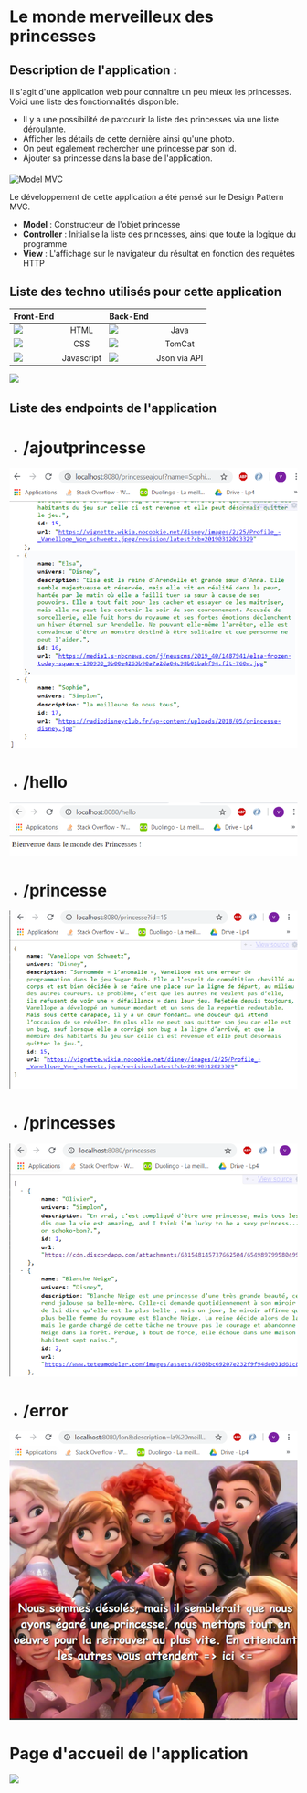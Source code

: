 # Le monde merveilleux des princesses

## Description de l'application :

Il s'agit d'une application web pour connaître un peu mieux les princesses.
Voici une liste des fonctionnalités disponible:
* Il y a une possibilité de parcourir la liste des princesses via une liste déroulante.
* Afficher les détails de cette dernière ainsi qu'une photo.
* On peut également rechercher une princesse par son id.
* Ajouter sa princesse dans la base de l'application.


<img src="https://i0.wp.com/www.webcky.fr/blog/wp-content/uploads/2016/09/site_web_modele_mvc.png?fit=450%2C269" alt="Model MVC" align="middle">

Le développement de cette application a été pensé sur le Design Pattern MVC.
* **Model** : Constructeur de l'objet princesse
* **Controller** : Initialise la liste des princesses, ainsi que toute la logique du programme
* **View** : L'affichage sur le navigateur du résultat en fonction des requêtes HTTP

## **Liste des techno utilisés pour cette application**

| Front-End  |   | Back-End |       |
| ------------- |:-------------:| ------------- |:-------------:|
| <img src="https://www.w3.org/html/logo/downloads/HTML5_Badge_256.png" width="25" />  |  HTML      | <img src="https://upload.wikimedia.org/wikipedia/fr/thumb/2/2e/Java_Logo.svg/1200px-Java_Logo.svg.png" width="25" /> |Java 
| <img src="https://icons-for-free.com/iconfiles/png/512/css3+internet+style+technology+web+website+icon-1320192729058533072.png" width="25" />    |  CSS     | <img src="https://cdn.iconscout.com/icon/free/png-256/tomcat-4-1175087.png" width="25" />  |   TomCat 
| <img src="https://www.consept.fr/wp-content/uploads/JavaScript-2.png" width="25" />  | Javascript  | <img src="https://camo.githubusercontent.com/95d138b90a604f7a12be60f90cb30035fd4f4507/68747470733a2f2f692e696d6775722e636f6d2f5753446c6c77612e706e67" width="25" /> |     Json via API 


<img src="https://cdn.discordapp.com/attachments/631548145737662504/656820219767029761/DiagrammePrincesses.jpg" />

## Liste des endpoints de l'application

* # /ajoutprincesse
<img src="https://github.com/wukkox/Princesse/blob/master/endpoint_ajoutprincesse.PNG?raw=true" />

* # /hello
<img src="https://github.com/wukkox/Princesse/blob/master/endpoint_hello.PNG?raw=true">

* # /princesse
<img src="https://github.com/wukkox/Princesse/blob/master/endpoint_princesse.PNG?raw=true">

* # /princesses
<img src="https://github.com/wukkox/Princesse/blob/master/endpoint_princesses.PNG?raw=true">

* # /error
<img src="https://github.com/wukkox/Princesse/blob/master/endpoint_error.PNG?raw=true">

# Page d'accueil de l'application

<img src="https://media.discordapp.net/attachments/631548145737662504/656818808002183168/unknown.png?width=1200&height=568">